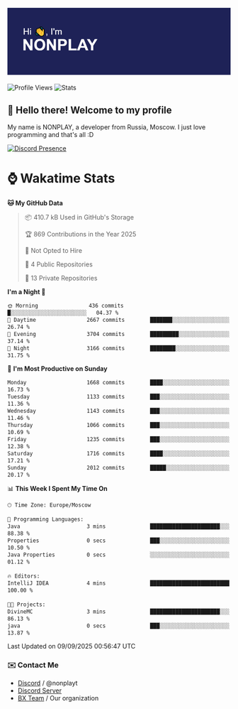 ![Discord Presence](./header.png)
<br></br>
![Profile Views](https://komarev.com/ghpvc/?username=NONPLAYT&color=blue&style=for-the-badge)
![Stats](https://img.shields.io/badge/0%25-OPTIMIZED-orange?style=for-the-badge)


## :wave: Hello there! Welcome to my profile

My name is NONPLAY, a developer from Russia, Moscow. I just love programming and that's all :D

[![Discord Presence](https://lanyard.cnrad.dev/api/597087584090587177?showDisplayName=true)](https://discord.com/users/597087584090587177) 

# ⌚ Wakatime Stats

<!--START_SECTION:waka-->
**🐱 My GitHub Data** 

> 📦 410.7 kB Used in GitHub's Storage 
 > 
> 🏆 869 Contributions in the Year 2025
 > 
> 🚫 Not Opted to Hire
 > 
> 📜 4 Public Repositories 
 > 
> 🔑 13 Private Repositories 
 > 
**I'm a Night 🦉** 

```text
🌞 Morning                436 commits         █░░░░░░░░░░░░░░░░░░░░░░░░   04.37 % 
🌆 Daytime                2667 commits        ███████░░░░░░░░░░░░░░░░░░   26.74 % 
🌃 Evening                3704 commits        █████████░░░░░░░░░░░░░░░░   37.14 % 
🌙 Night                  3166 commits        ████████░░░░░░░░░░░░░░░░░   31.75 % 
```
📅 **I'm Most Productive on Sunday** 

```text
Monday                   1668 commits        ████░░░░░░░░░░░░░░░░░░░░░   16.73 % 
Tuesday                  1133 commits        ███░░░░░░░░░░░░░░░░░░░░░░   11.36 % 
Wednesday                1143 commits        ███░░░░░░░░░░░░░░░░░░░░░░   11.46 % 
Thursday                 1066 commits        ███░░░░░░░░░░░░░░░░░░░░░░   10.69 % 
Friday                   1235 commits        ███░░░░░░░░░░░░░░░░░░░░░░   12.38 % 
Saturday                 1716 commits        ████░░░░░░░░░░░░░░░░░░░░░   17.21 % 
Sunday                   2012 commits        █████░░░░░░░░░░░░░░░░░░░░   20.17 % 
```


📊 **This Week I Spent My Time On** 

```text
🕑︎ Time Zone: Europe/Moscow

💬 Programming Languages: 
Java                     3 mins              ██████████████████████░░░   88.38 % 
Properties               0 secs              ███░░░░░░░░░░░░░░░░░░░░░░   10.50 % 
Java Properties          0 secs              ░░░░░░░░░░░░░░░░░░░░░░░░░   01.12 % 

🔥 Editors: 
IntelliJ IDEA            4 mins              █████████████████████████   100.00 % 

🐱‍💻 Projects: 
DivineMC                 3 mins              ██████████████████████░░░   86.13 % 
java                     0 secs              ███░░░░░░░░░░░░░░░░░░░░░░   13.87 % 
```


 Last Updated on 09/09/2025 00:56:47 UTC
<!--END_SECTION:waka-->

### ✉️ Contact Me

- [Discord](https://discord.com/users/597087584090587177) / @nonplayt
- [Discord Server](https://discord.gg/qNyybSSPm5)
- [BX Team](https://github.com/BX-Team) / Our organization
